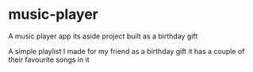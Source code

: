 # music-player
A music player app its aside project built as a birthday gift

A simple playlist I made for my friend as a birthday gift it has a couple of their favourite songs in it
